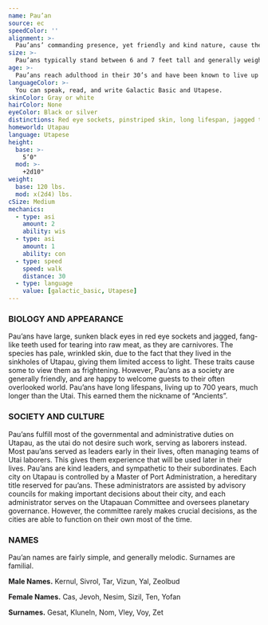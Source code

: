 ```yaml
---
name: Pau’an
source: ec
speedColor: ''
alignment: >-
  Pau’ans’ commanding presence, yet friendly and kind nature, cause them to tend to be lawful light side, though there are exceptions.
size: >-
  Pau’ans typically stand between 6 and 7 feet tall and generally weigh about 150 lbs. Regardless of your position in that range, your size is Medium.
age: >-
  Pau’ans reach adulthood in their 30’s and have been known to live up to 700 years old.
languageColor: >-
  You can speak, read, and write Galactic Basic and Utapese. 
skinColor: Gray or white
hairColor: None
eyeColor: Black or silver
distinctions: Red eye sockets, pinstriped skin, long lifespan, jagged teeth
homeworld: Utapau
language: Utapese
height:
  base: >-
    5’0"
  mod: >-
    +2d10"
weight:
  base: 120 lbs.
  mod: x(2d4) lbs.
cSize: Medium
mechanics:
  - type: asi
    amount: 2
    ability: wis
  - type: asi
    amount: 1
    ability: con
  - type: speed
    speed: walk
    distance: 30
  - type: language
    value: [galactic_basic, Utapese]
---
```

### BIOLOGY AND APPEARANCE
Pau’ans have large, sunken black eyes in red eye sockets and jagged, fang-like teeth used for tearing into raw meat, as they are carnivores. The species has pale, wrinkled skin, due to the fact that they lived in the sinkholes of Utapau, giving them limited access to light. These traits cause some to view them as frightening. However, Pau’ans as a society are generally friendly, and are happy to welcome guests to their often overlooked world. Pau’ans have long lifespans, living up to 700 years, much longer than the Utai. This earned them the nickname of “Ancients”.

### SOCIETY AND CULTURE
Pau’ans fulfill most of the governmental and administrative duties on Utapau, as the utai do not desire such work, serving as laborers instead. Most pau’ans served as leaders early in their lives, often managing teams of Utai laborers. This gives them experience that will be used later in their lives. Pau’ans are kind leaders, and sympathetic to their subordinates. Each city on Utapau is controlled by a Master of Port Administration, a hereditary title reserved for pau’ans. These administrators are assisted by advisory councils for making important decisions about their city, and each administrator serves on the Utapauan Committee and oversees planetary governance. However, the committee rarely makes crucial decisions, as the cities are able to function on their own most of the time.

### NAMES
Pau’an names are fairly simple, and generally melodic. Surnames are familial.

__Male Names.__ Kernul, Sivrol, Tar, Vizun, Yal, Zeolbud

__Female Names.__ Cas, Jevoh, Nesim, Sizil, Ten, Yofan

__Surnames.__ Gesat, Kluneln, Nom, Vley, Voy, Zet



    